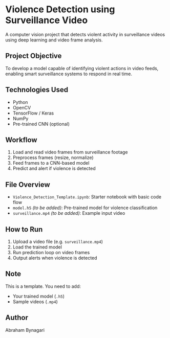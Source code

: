 
#  Violence Detection using Surveillance Video

A computer vision project that detects violent activity in surveillance videos using deep learning and video frame analysis.

##  Project Objective
To develop a model capable of identifying violent actions in video feeds, enabling smart surveillance systems to respond in real time.

##  Technologies Used
- Python
- OpenCV
- TensorFlow / Keras
- NumPy
- Pre-trained CNN (optional)

##  Workflow
1. Load and read video frames from surveillance footage
2. Preprocess frames (resize, normalize)
3. Feed frames to a CNN-based model
4. Predict and alert if violence is detected

##  File Overview
- `Violence_Detection_Template.ipynb`: Starter notebook with basic code flow
- `model.h5` *(to be added)*: Pre-trained model for violence classification
- `surveillance.mp4` *(to be added)*: Example input video

##  How to Run
1. Upload a video file (e.g. `surveillance.mp4`)
2. Load the trained model
3. Run prediction loop on video frames
4. Output alerts when violence is detected

##  Note
This is a template. You need to add:
- Your trained model (`.h5`)
- Sample videos (`.mp4`)

##  Author
Abraham Bynagari

